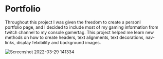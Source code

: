# Portfolio



Throughout this project I was given the freedom to create a personl portfolio page, and I decided to include most of my gaming information from twitch channel to my console gamertag. This project helped me learn new methods on how to create headers, text alignments, text decorations, nav-links, display felxibility and background images. 



![Screenshot 2022-03-29 141334](https://user-images.githubusercontent.com/50154378/160689695-92ffd0b7-74f2-4eca-8f8b-5e91dda04ea3.png)
